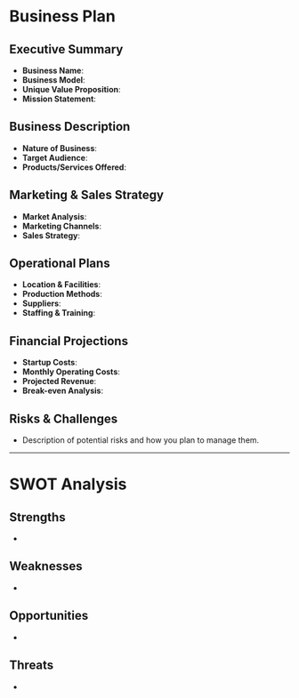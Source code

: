 
# Business Plan

## Executive Summary
- **Business Name**:
- **Business Model**:
- **Unique Value Proposition**:
- **Mission Statement**:

## Business Description
- **Nature of Business**:
- **Target Audience**:
- **Products/Services Offered**:

## Marketing & Sales Strategy
- **Market Analysis**:
- **Marketing Channels**:
- **Sales Strategy**:

## Operational Plans
- **Location & Facilities**:
- **Production Methods**:
- **Suppliers**:
- **Staffing & Training**:

## Financial Projections
- **Startup Costs**:
- **Monthly Operating Costs**:
- **Projected Revenue**:
- **Break-even Analysis**:

## Risks & Challenges
- Description of potential risks and how you plan to manage them.

---

# SWOT Analysis

## Strengths
- 

## Weaknesses
- 

## Opportunities
- 

## Threats
- 
